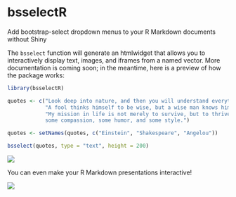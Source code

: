 # bsselectR
Add bootstrap-select dropdown menus to your R Markdown documents without Shiny

The `bsselect` function will generate an htmlwidget that allows you to interactively display text, images, and iframes from a named vector.  More documentation is coming soon; in the meantime, here is a preview of how the package works:  

```r
library(bsselectR)

quotes <- c("Look deep into nature, and then you will understand everything better.", 
            "A fool thinks himself to be wise, but a wise man knows himself to be a fool.", 
            "My mission in life is not merely to survive, but to thrive; and to do so with some passion, 
            some compassion, some humor, and some style.")

quotes <- setNames(quotes, c("Einstein", "Shakespeare", "Angelou"))

bsselect(quotes, type = "text", height = 200)
```

<img src="https://dl.dropbox.com/s/87t1jlbqphhj7or/quotes.gif">

You can even make your R Markdown presentations interactive!

<img src="https://dl.dropbox.com/s/a29672wl9f6m1uu/bikeshare1.gif">
